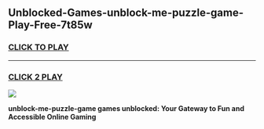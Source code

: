 
## Unblocked-Games-unblock-me-puzzle-game-Play-Free-7t85w
<h3>
<a href="https://premium76.site?title=unblock-me-puzzle-game&ref=24M">CLICK TO PLAY</a></h3>
<hr>

<h3>
<a href="https://premium76.site?title=unblock-me-puzzle-game&ref=24M">CLICK 2 PLAY</a>
  
</h3>

<a href="https://premium76.site?title=unblock-me-puzzle-game&ref=24M"><img src="https://clearcache.store/games.png"></a>


**unblock-me-puzzle-game games unblocked: Your Gateway to Fun and Accessible Online Gaming**

